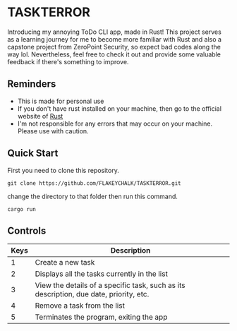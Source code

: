 # TASKTERROR
Introducing my annoying ToDo CLI app, made in Rust! This project serves as a learning journey for me to become more familiar with Rust and also a capstone project from ZeroPoint Security, so expect bad codes along the way lol. Nevertheless, feel free to check it out and provide some valuable feedback if there's something to improve.

## Reminders
- This is made for personal use
- If you don't have rust installed on your machine, then go to the official website of [Rust](https://www.rust-lang.org/tools/install)
- I'm not responsible for any errors that may occur on your machine. Please use with caution.

## Quick Start
First you need to clone this repository.
```
git clone https://github.com/FLAKEYCHALK/TASKTERROR.git
```

change the directory to that folder then run this command.
```
cargo run
```

## Controls

| Keys  | Description |
| ------------- | ------------- |
| 1  | Create a new task  |
| 2  | Displays all the tasks currently in the list  |
| 3 | View the details of a specific task, such as its description, due date, priority, etc. |
| 4 | Remove a task from the list |
| 5 | Terminates the program, exiting the app |

